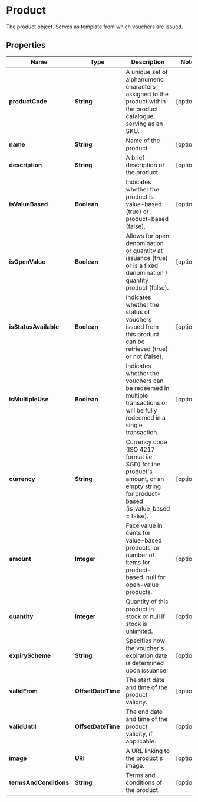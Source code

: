 

# Product

The product object. Serves as template from which vouchers are issued.

## Properties

| Name | Type | Description | Notes |
|------------ | ------------- | ------------- | -------------|
|**productCode** | **String** | A unique set of alphanumeric characters assigned to the product within the product catalogue, serving as an SKU. |  [optional] |
|**name** | **String** | Name of the product. |  [optional] |
|**description** | **String** | A brief description of the product. |  [optional] |
|**isValueBased** | **Boolean** | Indicates whether the product is value-based (true) or product-based (false). |  [optional] |
|**isOpenValue** | **Boolean** | Allows for open denomination or quantity at issuance (true) or is a fixed denomination / quantity product (false). |  [optional] |
|**isStatusAvailable** | **Boolean** | Indicates whether the status of vouchers issued from this product can be retrieved (true) or not (false). |  [optional] |
|**isMultipleUse** | **Boolean** | Indicates whether the vouchers can be redeemed in multiple transactions or will be fully redeemed in a single transaction. |  [optional] |
|**currency** | **String** | Currency code (ISO 4217 format i.e. SGD) for the product&#39;s amount, or an empty string for product-based (is_value_based &#x3D; false). |  [optional] |
|**amount** | **Integer** | Face value in cents for value-based products, or number of items for product-based. null for open-value products. |  [optional] |
|**quantity** | **Integer** | Quantity of this product in stock or null if stock is unlimited. |  [optional] |
|**expiryScheme** | **String** | Specifies how the voucher&#39;s expiration date is determined upon issuance. |  [optional] |
|**validFrom** | **OffsetDateTime** | The start date and time of the product validity. |  [optional] |
|**validUntil** | **OffsetDateTime** | The end date and time of the product validity, if applicable. |  [optional] |
|**image** | **URI** | A URL linking to the product&#39;s image. |  [optional] |
|**termsAndConditions** | **String** | Terms and conditions of the product. |  [optional] |



